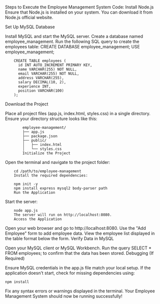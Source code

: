 Steps to Execute the Employee Management System Code:
	Install Node.js
Ensure that Node.js is installed on your system. You can download it from Node.js official website.

Set Up MySQL Database

Install MySQL and start the MySQL server.
Create a database named employee_management.
Run the following SQL query to create the employees table:
		CREATE DATABASE employee_management;
		USE employee_management;
		
		CREATE TABLE employees (
		  id INT AUTO_INCREMENT PRIMARY KEY,
		  name VARCHAR(255) NOT NULL,
		  email VARCHAR(255) NOT NULL,
		  address VARCHAR(255),
		  salary DECIMAL(10, 2),
		  experience INT,
		  position VARCHAR(100)
		);
Download the Project

Place all project files (app.js, index.html, styles.css) in a single directory.
Ensure your directory structure looks like this:

			employee-management/
			├── app.js
			├── package.json
			├── public/
			│   ├── index.html
			│   └── styles.css
			Initialize the Project

Open the terminal and navigate to the project folder:

		cd /path/to/employee-management
		Install the required dependencies:

		npm init -y
		npm install express mysql2 body-parser path
		Run the Application

Start the server:

		node app.js
		The server will run on http://localhost:8080.
		Access the Application

Open your web browser and go to http://localhost:8080.
Use the "Add Employee" form to add employee data.
View the employee list displayed in the table format below the form.
Verify Data in MySQL

Open your MySQL client or MySQL Workbench.
Run the query SELECT * FROM employees; to confirm that the data has been stored.
Debugging (If Required)

Ensure MySQL credentials in the app.js file match your local setup.
If the application doesn't start, check for missing dependencies using:

	npm install
Fix any syntax errors or warnings displayed in the terminal.
Your Employee Management System should now be running successfully!
